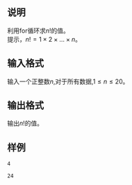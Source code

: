 <h2>说明</h2>

利用for循环求$n!$的值。<br />
提示，$n!=1×2×...×n$。
<h2>输入格式</h2>

输入一个正整数$n$&#44;对于所有数据&#44;$1≤n≤20$。

<h2>输出格式</h2>

输出$n!$的值。

<h2>样例</h2>
<pre><code class="language-input1">4</code></pre><pre><code class="language-output1">24</code></pre>
